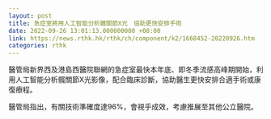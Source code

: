 ```yaml
---
layout: post
title: 急症室將用人工智能分析髖關節X光　協助更快安排手術
date: 2022-09-26 13:01:13.000000000 +08:00
link: https://news.rthk.hk/rthk/ch/component/k2/1668452-20220926.htm
categories: rthk
---
```


醫管局新界西及港島西醫院聯網的急症室最快本年底、即冬季流感高峰期開始，利用人工智能分析髖關節X光影像，配合臨床診斷，協助醫生更快安排合適手術或康復療程。

醫管局指出，有關技術準確度達96%，會視乎成效，考慮推展至其他公立醫院。
